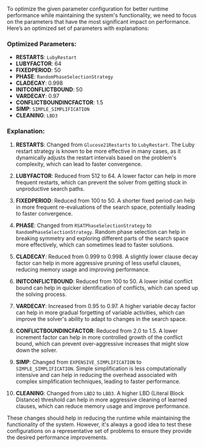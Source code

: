 To optimize the given parameter configuration for better runtime performance while maintaining the system's functionality, we need to focus on the parameters that have the most significant impact on performance. Here’s an optimized set of parameters with explanations:

### Optimized Parameters:
- **RESTARTS**: `LubyRestart`
- **LUBYFACTOR**: 64
- **FIXEDPERIOD**: 50
- **PHASE**: `RandomPhaseSelectionStrategy`
- **CLADECAY**: 0.998
- **INITCONFLICTBOUND**: 50
- **VARDECAY**: 0.97
- **CONFLICTBOUNDINCFACTOR**: 1.5
- **SIMP**: `SIMPLE_SIMPLIFICATION`
- **CLEANING**: `LBD3`

### Explanation:
1. **RESTARTS**: Changed from `Glucose21Restarts` to `LubyRestart`. The Luby restart strategy is known to be more effective in many cases, as it dynamically adjusts the restart intervals based on the problem's complexity, which can lead to faster convergence.

2. **LUBYFACTOR**: Reduced from 512 to 64. A lower factor can help in more frequent restarts, which can prevent the solver from getting stuck in unproductive search paths.

3. **FIXEDPERIOD**: Reduced from 100 to 50. A shorter fixed period can help in more frequent re-evaluations of the search space, potentially leading to faster convergence.

4. **PHASE**: Changed from `RSATPhaseSelectionStrategy` to `RandomPhaseSelectionStrategy`. Random phase selection can help in breaking symmetry and exploring different parts of the search space more effectively, which can sometimes lead to faster solutions.

5. **CLADECAY**: Reduced from 0.999 to 0.998. A slightly lower clause decay factor can help in more aggressive pruning of less useful clauses, reducing memory usage and improving performance.

6. **INITCONFLICTBOUND**: Reduced from 100 to 50. A lower initial conflict bound can help in quicker identification of conflicts, which can speed up the solving process.

7. **VARDECAY**: Increased from 0.95 to 0.97. A higher variable decay factor can help in more gradual forgetting of variable activities, which can improve the solver's ability to adapt to changes in the search space.

8. **CONFLICTBOUNDINCFACTOR**: Reduced from 2.0 to 1.5. A lower increment factor can help in more controlled growth of the conflict bound, which can prevent over-aggressive increases that might slow down the solver.

9. **SIMP**: Changed from `EXPENSIVE_SIMPLIFICATION` to `SIMPLE_SIMPLIFICATION`. Simple simplification is less computationally intensive and can help in reducing the overhead associated with complex simplification techniques, leading to faster performance.

10. **CLEANING**: Changed from `LBD2` to `LBD3`. A higher LBD (Literal Block Distance) threshold can help in more aggressive cleaning of learned clauses, which can reduce memory usage and improve performance.

These changes should help in reducing the runtime while maintaining the functionality of the system. However, it's always a good idea to test these configurations on a representative set of problems to ensure they provide the desired performance improvements.